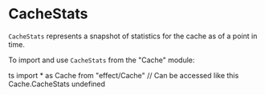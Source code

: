 # CacheStats

`CacheStats` represents a snapshot of statistics for the cache as of a
point in time.

To import and use `CacheStats` from the "Cache" module:

ts
import \* as Cache from "effect/Cache"
// Can be accessed like this
Cache.CacheStats
undefined
